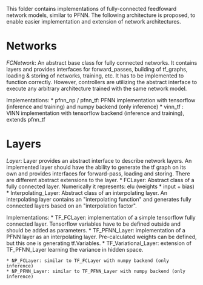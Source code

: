 This folder contains implementations of fully-connected feedfoward network models, similar to PFNN. 
The following architecture is proposed, to enable easier implementation and extension of network architectures. 


# Networks
*FCNetwork*: An abstract base class for fully connected networks. It contains layers and provides interfaces for forward_passes, building of tf_graphs, loading & storing of networks, training, etc. It has to be implemented to function correctly. However, controllers are utilizing the abstract interface to execute any arbitrary architecture trained with the same network model. 

Implementations:
	* pfnn_np / pfnn_tf: PFNN implementation with tensorflow (inference and training) and numpy backend (only inference)
	* vinn_tf : VINN implementation with tensorflow backend (inference and training), extends pfnn_tf

# Layers
*Layer*: Layer provides an abstract interface to describe network layers. An implemented layer should have the ability to generate the tf graph on its own and provides interfaces for forward-pass, loading and storing. There are different abstract extensions to the layer. 
	* FCLayer: Abstract class of a fully connected layer. Numerically it represents: elu (weights * input + bias)
	* Interpolating_Layer: Abstract class of an interpolating layer. An interpolating layer contains an "interpolating function" and generates fully connected layers based on an "interpolation factor". 

Implementations: 
	* TF_FCLayer: implementation of a simple tensorflow fully connected layer. Tensorflow variables have to be defined outside and should be added as parameters. 
	* TF_PFNN_Layer: implementation of a PFNN layer as an interpolating layer. Pre-calculated weights can be defined, but this one is generating tf.Variables. 
	* TF_Variational_Layer: extension of TF_PFNN_Layer learning the variance in hidden space. 

	* NP_FCLayer: similar to TF_FCLayer with numpy backend (only inference)
	* NP_PFNN_Layer: similar to TF_PFNN_Layer with numpy backend (only inference)